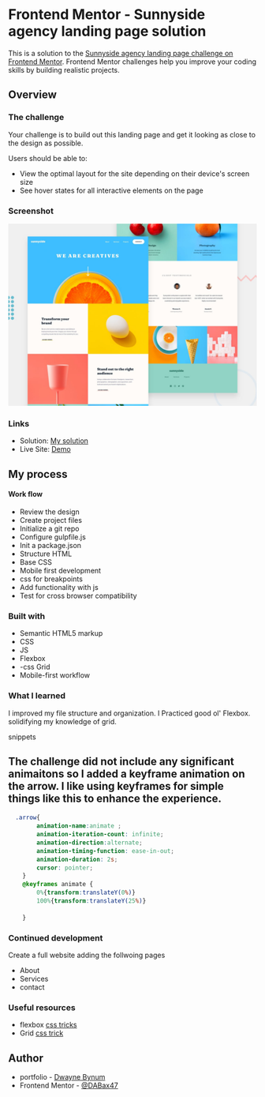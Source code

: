 # Frontend Mentor - Sunnyside agency landing page solution

This is a solution to the [Sunnyside agency landing page challenge on Frontend Mentor](https://www.frontendmentor.io/challenges/sunnyside-agency-landing-page-7yVs3B6ef). Frontend Mentor challenges help you improve your coding skills by building realistic projects.



## Overview
### The challenge
Your challenge is to build out this landing page and get it looking as close to the design as possible.

Users should be able to:

- View the optimal layout for the site depending on their device's screen size
- See hover states for all interactive elements on the page

### Screenshot

![Design preview for the Sunnyside agency landing page coding challenge](./design/desktop-preview.jpg)



### Links

- Solution: [My solution](https://www.frontendmentor.io/solutions/sunny-side-agency-q35t8GwUp)
- Live Site: [Demo](https://admirable-tapioca-856bdb.netlify.app/)

## My process
#### Work flow

- Review the design 
- Create project files 
- Initialize a git repo
- Configure gulpfile.js
- Init a package.json
- Structure HTML
- Base CSS
- Mobile first development
- css for breakpoints 
- Add functionality with js
- Test for cross browser compatibility

### Built with

- Semantic HTML5 markup
- CSS 
- JS
- Flexbox
- -css Grid
- Mobile-first workflow




### What I learned

I improved my file structure and organization.
I Practiced good ol' Flexbox. 
solidifying my knowledge of grid.

snippets

## The challenge did not include any significant animaitons so I added a keyframe animation on the arrow. I like using keyframes for simple things like this to enhance the experience.
```css
  .arrow{
        animation-name:animate ;
        animation-iteration-count: infinite;
        animation-direction:alternate;
        animation-timing-function: ease-in-out;
        animation-duration: 2s;
        cursor: pointer;
    }
    @keyframes animate {
        0%{transform:translateY(0%)}
        100%{transform:translateY(25%)}
        
    }
```


### Continued development
Create a full website adding the follwoing pages
- About 
- Services 
- contact


### Useful resources
- flexbox [css tricks](https://css-tricks.com/snippets/css/a-guide-to-flexbox/)
- Grid [css trick](https://css-tricks.com/snippets/css/complete-guide-grid/)



## Author

- portfolio - [Dwayne Bynum](https://dwaynebynumtech.netlify.app/)
- Frontend Mentor - [@DABax47](https://www.frontendmentor.io/profile/DABax47)


